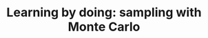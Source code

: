 ---
title: "Learning by doing: sampling with Monte Carlo"
linktitle: Monte Carlo
toc: true
type: docs
draft: false
menu:
  mlis_rl:
    parent: Deterministic Reinforcement Learning
    weight: 5

# Prev/next pager order (if `docs_section_pager` enabled in `params.toml`)
weight: 5
---